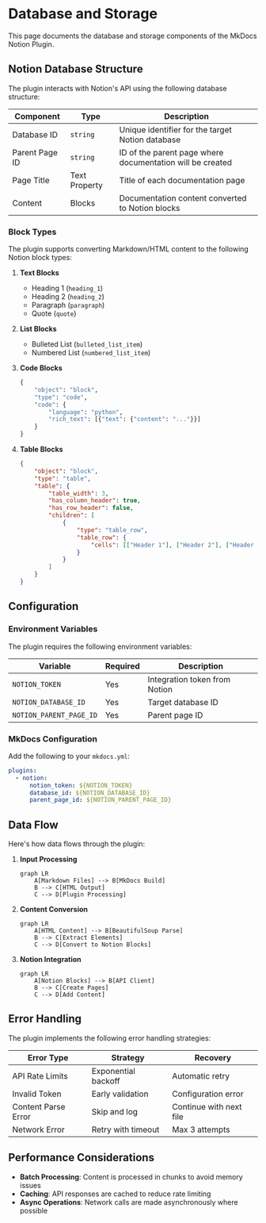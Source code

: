 # Database and Storage

This page documents the database and storage components of the MkDocs Notion Plugin.

## Notion Database Structure

The plugin interacts with Notion's API using the following database structure:

| Component | Type | Description |
|-----------|------|-------------|
| Database ID | `string` | Unique identifier for the target Notion database |
| Parent Page ID | `string` | ID of the parent page where documentation will be created |
| Page Title | Text Property | Title of each documentation page |
| Content | Blocks | Documentation content converted to Notion blocks |

### Block Types

The plugin supports converting Markdown/HTML content to the following Notion block types:

1. **Text Blocks**
   - Heading 1 (`heading_1`)
   - Heading 2 (`heading_2`)
   - Paragraph (`paragraph`)
   - Quote (`quote`)

2. **List Blocks**
   - Bulleted List (`bulleted_list_item`)
   - Numbered List (`numbered_list_item`)

3. **Code Blocks**
   ```python
   {
       "object": "block",
       "type": "code",
       "code": {
           "language": "python",
           "rich_text": [{"text": {"content": "..."}}]
       }
   }
   ```

4. **Table Blocks**
   ```json
   {
       "object": "block",
       "type": "table",
       "table": {
           "table_width": 3,
           "has_column_header": true,
           "has_row_header": false,
           "children": [
               {
                   "type": "table_row",
                   "table_row": {
                       "cells": [["Header 1"], ["Header 2"], ["Header 3"]]
                   }
               }
           ]
       }
   }
   ```

## Configuration

### Environment Variables

The plugin requires the following environment variables:

| Variable | Required | Description |
|----------|----------|-------------|
| `NOTION_TOKEN` | Yes | Integration token from Notion |
| `NOTION_DATABASE_ID` | Yes | Target database ID |
| `NOTION_PARENT_PAGE_ID` | Yes | Parent page ID |

### MkDocs Configuration

Add the following to your `mkdocs.yml`:

```yaml
plugins:
  - notion:
      notion_token: ${NOTION_TOKEN}
      database_id: ${NOTION_DATABASE_ID}
      parent_page_id: ${NOTION_PARENT_PAGE_ID}
```

## Data Flow

Here's how data flows through the plugin:

1. **Input Processing**
   ```mermaid
   graph LR
       A[Markdown Files] --> B[MkDocs Build]
       B --> C[HTML Output]
       C --> D[Plugin Processing]
   ```

2. **Content Conversion**
   ```mermaid
   graph LR
       A[HTML Content] --> B[BeautifulSoup Parse]
       B --> C[Extract Elements]
       C --> D[Convert to Notion Blocks]
   ```

3. **Notion Integration**
   ```mermaid
   graph LR
       A[Notion Blocks] --> B[API Client]
       B --> C[Create Pages]
       C --> D[Add Content]
   ```

## Error Handling

The plugin implements the following error handling strategies:

| Error Type | Strategy | Recovery |
|------------|----------|----------|
| API Rate Limits | Exponential backoff | Automatic retry |
| Invalid Token | Early validation | Configuration error |
| Content Parse Error | Skip and log | Continue with next file |
| Network Error | Retry with timeout | Max 3 attempts |

## Performance Considerations

- **Batch Processing**: Content is processed in chunks to avoid memory issues
- **Caching**: API responses are cached to reduce rate limiting
- **Async Operations**: Network calls are made asynchronously where possible
